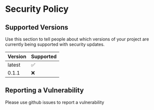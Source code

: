 # Security Policy

## Supported Versions

Use this section to tell people about which versions of your project are
currently being supported with security updates.

| Version | Supported          |
| ------- | ------------------ |
| latest   | :white_check_mark: |
| 0.1.1   | :x:                |


## Reporting a Vulnerability

Please use github issues to report a vulnerability
